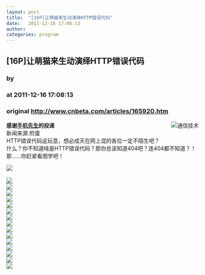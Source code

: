 ```yaml
---
layout: post
title:  "[16P]让萌猫来生动演绎HTTP错误代码"
date:   2011-12-16 17:08:13
author: 
categories: program
---
```


## [16P]让萌猫来生动演绎HTTP错误代码
### by 
### at 2011-12-16 17:08:13
### original <http://www.cnbeta.com/articles/165920.htm>

<div><a rel="nofollow" href="http://www.cnbeta.com/topics/138.htm"><img src="http://img.cnbeta.com/topics/communication.png" alt="通信技术" name="sign" align="right"></a>
        <p><b>感谢<a rel="nofollow" href="http://www.phone-sir.com">手机先生</a>的投递</b><br>
新闻来源:煎蛋<br>
HTTP错误代码这玩意，想必成天在网上混的各位一定不陌生吧？<br>
什么？你不知道啥是HTTP错误代码？那你总该知道404吧？连404都不知道？！那……你赶紧看图学吧！</p>
		<p><img src="http://img.cnbeta.com/newsimg/111216/17081302022439560.jpg" style="margin-top:0px;margin-right:0px;margin-bottom:0px;margin-left:0px;padding-top:0px;padding-right:0px;padding-bottom:0px;padding-left:0px;border-top-width:0px;border-right-width:0px;border-bottom-width:0px;border-left-width:0px;border-color:initial;max-width:500px"><br>
<br>
<img src="http://img.cnbeta.com/newsimg/111216/17081311334538049.jpg" style="margin-top:0px;margin-right:0px;margin-bottom:0px;margin-left:0px;padding-top:0px;padding-right:0px;padding-bottom:0px;padding-left:0px;border-top-width:0px;border-right-width:0px;border-bottom-width:0px;border-left-width:0px;border-color:initial;max-width:500px"><br>
<img src="http://img.cnbeta.com/newsimg/111216/1708142356373955.jpg" style="margin-top:0px;margin-right:0px;margin-bottom:0px;margin-left:0px;padding-top:0px;padding-right:0px;padding-bottom:0px;padding-left:0px;border-top-width:0px;border-right-width:0px;border-bottom-width:0px;border-left-width:0px;border-color:initial;max-width:500px"><br>
<img src="http://img.cnbeta.com/newsimg/111216/17081431203475409.jpg" style="margin-top:0px;margin-right:0px;margin-bottom:0px;margin-left:0px;padding-top:0px;padding-right:0px;padding-bottom:0px;padding-left:0px;border-top-width:0px;border-right-width:0px;border-bottom-width:0px;border-left-width:0px;border-color:initial;max-width:500px"><br>
<img src="http://img.cnbeta.com/newsimg/111216/17081441251380832.jpg" style="margin-top:0px;margin-right:0px;margin-bottom:0px;margin-left:0px;padding-top:0px;padding-right:0px;padding-bottom:0px;padding-left:0px;border-top-width:0px;border-right-width:0px;border-bottom-width:0px;border-left-width:0px;border-color:initial;max-width:500px"><br>
<img src="http://img.cnbeta.com/newsimg/111216/1708145908196434.jpg" style="margin-top:0px;margin-right:0px;margin-bottom:0px;margin-left:0px;padding-top:0px;padding-right:0px;padding-bottom:0px;padding-left:0px;border-top-width:0px;border-right-width:0px;border-bottom-width:0px;border-left-width:0px;border-color:initial;max-width:500px"><br>
<img src="http://img.cnbeta.com/newsimg/111216/17081461341196418.jpg" style="margin-top:0px;margin-right:0px;margin-bottom:0px;margin-left:0px;padding-top:0px;padding-right:0px;padding-bottom:0px;padding-left:0px;border-top-width:0px;border-right-width:0px;border-bottom-width:0px;border-left-width:0px;border-color:initial;max-width:500px"><br>
<img src="http://img.cnbeta.com/newsimg/111216/1708147743243247.jpg" style="margin-top:0px;margin-right:0px;margin-bottom:0px;margin-left:0px;padding-top:0px;padding-right:0px;padding-bottom:0px;padding-left:0px;border-top-width:0px;border-right-width:0px;border-bottom-width:0px;border-left-width:0px;border-color:initial;max-width:500px"><br>
<img src="http://img.cnbeta.com/newsimg/111216/17081481131193511.jpg" style="margin-top:0px;margin-right:0px;margin-bottom:0px;margin-left:0px;padding-top:0px;padding-right:0px;padding-bottom:0px;padding-left:0px;border-top-width:0px;border-right-width:0px;border-bottom-width:0px;border-left-width:0px;border-color:initial;max-width:500px"><br>
<img src="http://img.cnbeta.com/newsimg/111216/17081592078061603.jpg" style="margin-top:0px;margin-right:0px;margin-bottom:0px;margin-left:0px;padding-top:0px;padding-right:0px;padding-bottom:0px;padding-left:0px;border-top-width:0px;border-right-width:0px;border-bottom-width:0px;border-left-width:0px;border-color:initial;max-width:500px"><br>
<img src="http://img.cnbeta.com/newsimg/111216/17081510346182988.jpg" style="margin-top:0px;margin-right:0px;margin-bottom:0px;margin-left:0px;padding-top:0px;padding-right:0px;padding-bottom:0px;padding-left:0px;border-top-width:0px;border-right-width:0px;border-bottom-width:0px;border-left-width:0px;border-color:initial;max-width:500px"><br>
<img src="http://img.cnbeta.com/newsimg/111216/170815112145039923.jpg" style="margin-top:0px;margin-right:0px;margin-bottom:0px;margin-left:0px;padding-top:0px;padding-right:0px;padding-bottom:0px;padding-left:0px;border-top-width:0px;border-right-width:0px;border-bottom-width:0px;border-left-width:0px;border-color:initial;max-width:500px"><br>
<img src="http://img.cnbeta.com/newsimg/111216/17081512785531892.jpg" style="margin-top:0px;margin-right:0px;margin-bottom:0px;margin-left:0px;padding-top:0px;padding-right:0px;padding-bottom:0px;padding-left:0px;border-top-width:0px;border-right-width:0px;border-bottom-width:0px;border-left-width:0px;border-color:initial;max-width:500px"><br>
<img src="http://img.cnbeta.com/newsimg/111216/170815132106794662.jpg" style="margin-top:0px;margin-right:0px;margin-bottom:0px;margin-left:0px;padding-top:0px;padding-right:0px;padding-bottom:0px;padding-left:0px;border-top-width:0px;border-right-width:0px;border-bottom-width:0px;border-left-width:0px;border-color:initial;max-width:500px"><br>
<img src="http://img.cnbeta.com/newsimg/111216/1708151494181839.jpg" style="margin-top:0px;margin-right:0px;margin-bottom:0px;margin-left:0px;padding-top:0px;padding-right:0px;padding-bottom:0px;padding-left:0px;border-top-width:0px;border-right-width:0px;border-bottom-width:0px;border-left-width:0px;border-color:initial;max-width:500px"><br>
<img src="http://img.cnbeta.com/newsimg/111216/17081515161266995.jpg" style="margin-top:0px;margin-right:0px;margin-bottom:0px;margin-left:0px;padding-top:0px;padding-right:0px;padding-bottom:0px;padding-left:0px;border-top-width:0px;border-right-width:0px;border-bottom-width:0px;border-left-width:0px;border-color:initial;max-width:500px"></p></div>